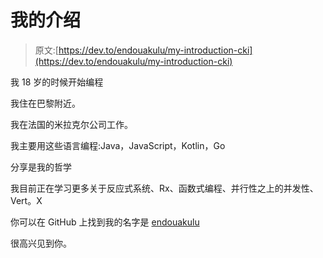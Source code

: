 # 我的介绍

> 原文:[https://dev.to/endouakulu/my-introduction-cki](https://dev.to/endouakulu/my-introduction-cki)

我 18 岁的时候开始编程

我住在巴黎附近。

我在法国的米拉克尔公司工作。

我主要用这些语言编程:Java，JavaScript，Kotlin，Go

分享是我的哲学

我目前正在学习更多关于反应式系统、Rx、函数式编程、并行性之上的并发性、Vert。X

你可以在 GitHub 上找到我的名字是 [endouakulu](https://github.com/endouakulu)

很高兴见到你。